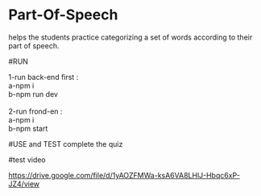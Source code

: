 # Part-Of-Speech
 helps the students practice categorizing a set of words according to their part of speech.
 
 #RUN
 
 1-run back-end first :<br />
 a-npm i<br />
 b-npm run dev<br /> <br /> 
 2-run frond-en :<br />
 a-npm i<br />
 b-npm start  <br />
 
 #USE and TEST
 complete the quiz 
 
 #test video
 
 https://drive.google.com/file/d/1yAOZFMWa-ksA6VA8LHlJ-Hbqc6xP-JZ4/view
 

